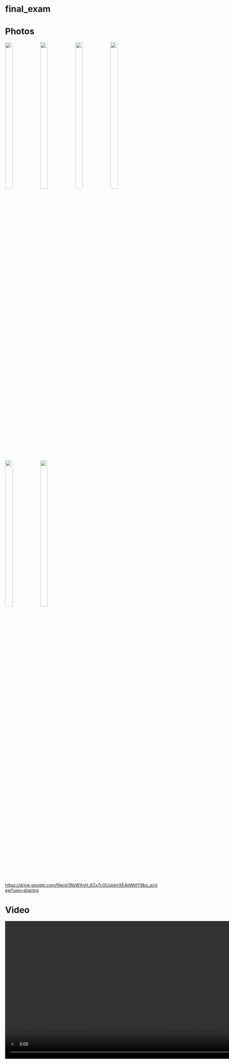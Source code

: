 
# final_exam



# Photos
<img src = "https://github.com/user-attachments/assets/ba1f2142-32d0-4c5c-a231-0a43e18d6918"  height=35% width=22%  />
<img src = "https://github.com/user-attachments/assets/fd34c71b-1c7e-41e2-885e-5afc06efc38d"  height=35% width=22%  />
<img src = "https://github.com/user-attachments/assets/b692743b-e870-4089-ab31-6296e082e0b2"  height=35% width=22%  />


<img src = "https://github.com/user-attachments/assets/617a20f4-5631-4179-a20d-8cff4fa2c884"  height=35% width=22%  />
<img src = "https://github.com/user-attachments/assets/e7be0d78-0823-4ad2-a264-f516ce68ed63"  height=35% width=22%  />
<img src = "https://github.com/user-attachments/assets/bc8343ca-354a-4e16-854e-a4c09a04b596"  height=35% width=22%  />


https://drive.google.com/file/d/1RqWXnH_62x7cOUubkhXE4eWtitY9bo_e/view?usp=sharing
# Video

<div align="center">
 
  <video height="450" src="https://github.com/user-attachments/assets/27d544c6-2db3-4880-9fbc-675ebf6df7cf" />
</div>





